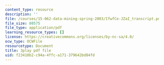 ```yaml
---
content_type: resource
description: ''
file: /courses/15-062-data-mining-spring-2003/IfwfCe-JZaI_transcript.pdf
file_size: 80575
file_type: application/pdf
learning_resource_types: []
license: https://creativecommons.org/licenses/by-nc-sa/4.0/
ocw_type: OCWFile
resourcetype: Document
title: 3play pdf file
uid: f23410b2-c94a-4ffc-a171-379642bd84fd
---
```

